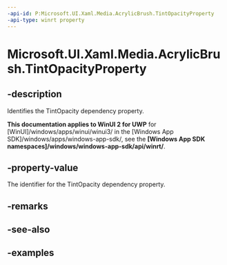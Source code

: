 ```yaml
---
-api-id: P:Microsoft.UI.Xaml.Media.AcrylicBrush.TintOpacityProperty
-api-type: winrt property
---
```

<!-- Property syntax.
public DependencyProperty TintOpacityProperty { get; }
-->

# Microsoft.UI.Xaml.Media.AcrylicBrush.TintOpacityProperty


## -description

Identifies the TintOpacity dependency property.


**This documentation applies to WinUI 2 for UWP** for [WinUI]/windows/apps/winui/winui3/ in the [Windows App SDK]/windows/apps/windows-app-sdk/, see the **[Windows App SDK namespaces]/windows/windows-app-sdk/api/winrt/**.

## -property-value

The identifier for the TintOpacity dependency property.


## -remarks


## -see-also


## -examples


